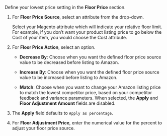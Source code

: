 Define your lowest price setting in the **Floor Price** section.

1. For **Floor Price Source**, select an attribute from the drop-down.

   Select your Magento attribute which will indicate your relative floor limit. For example, if you don’t want your product listing price to go below the Cost of your item, you would choose the Cost attribute.

1. For **Floor Price Action**, select an option.

    - **Decrease By**: Choose when you want the defined floor price source value to be decreased before listing to Amazon.

    - **Increase By**: Choose when you want the defined floor price source value to be increased before listing to Amazon.

    - **Match**: Choose when you want to change your Amazon listing price to match the lowest competitor price, based on your competitor feedback and variance parameters. When selected, the **Apply** and **Floor Adjustment Amount** fields are disabled.

1. The **Apply** field defaults to `Apply as percentage`.

1. For **Floor Adjustment Price**, enter the numerical value for the percent to adjust your floor price source.